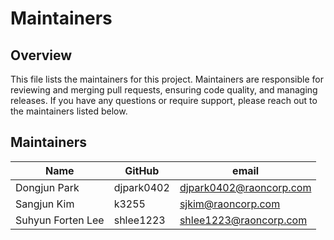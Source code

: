 # Maintainers

## Overview

This file lists the maintainers for this project. Maintainers are responsible for reviewing and merging pull requests, ensuring code quality, and managing releases. 
If you have any questions or require support, please reach out to the maintainers listed below.


## Maintainers

| Name                      | GitHub                  | email                               |
|---------------------------|------------------|--------------------------------------------|
| Dongjun Park | djpark0402 | djpark0402@raoncorp.com |
| Sangjun Kim         | k3255          | sjkim@raoncorp.com                   |
| Suhyun Forten Lee | shlee1223 | shlee1223@raoncorp.com |